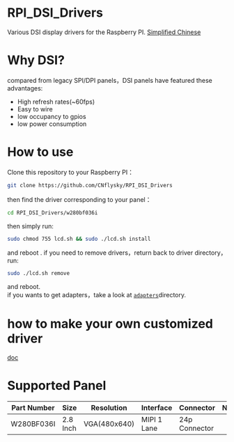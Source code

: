 # RPI_DSI_Drivers
Various DSI display drivers for the Raspberry PI.
[Simplified Chinese](https://github.com/CNflysky/RPI_DSI_Drivers/blob/main/README_zh.md)
# Why DSI?

compared from legacy SPI/DPI panels，DSI panels have featured these advantages:
- High refresh rates(~60fps)
- Easy to wire
- low occupancy to gpios
- low power consumption

# How to use
Clone this repository to your Raspberry PI：  
```bash
git clone https://github.com/CNflysky/RPI_DSI_Drivers
```
then find the driver corresponding to your panel：  
```bash
cd RPI_DSI_Drivers/w280bf036i
```
then simply run:  
```bash
sudo chmod 755 lcd.sh && sudo ./lcd.sh install
```
and reboot .
if you need to remove drivers，return back to driver directory，run:  
```bash
sudo ./lcd.sh remove
```
and reboot.  
if you wants to get adapters，take a look at [`adapters`](https://github.com/CNflysky/RPI_DSI_Drivers/tree/main/adapters)directory. 
# how to make your own customized driver
[doc](https://github.com/CNflysky/RPI_DSI_Drivers/blob/main/docs/how_to_make_your_custom_driver.md)  

# Supported Panel
| Part Number | Size | Resolution | Interface | Connector | Note |
| ---- | ---- | --- | --- | --- | --- |
|W280BF036I| 2.8 Inch| VGA(480x640) | MIPI 1 Lane | 24p Connector ||
